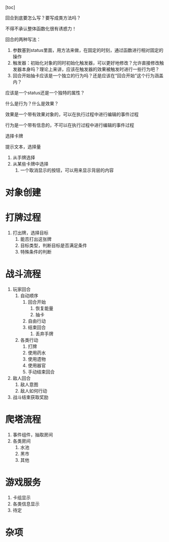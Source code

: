 [toc]



回合到底要怎么写？要写成类方法吗？

不得不承认整体函数化很有诱惑力！

回合的两种写法：

1. 参数塞到status里面，用方法来做，在固定的时刻，通过函数进行相对固定的操作
2. 触发器：初始化对象的同时初始化触发器，可以更好地修改？允许直接修改触发器本身吗？理论上来讲，应该在触发器的效果被触发时进行一些行为吧？
3. 回合开始抽卡应该是一个独立的行为吗？还是应该在“回合开始”这个行为涵盖内？

应该是一个status还是一个独特的属性？

什么是行为？什么是效果？

效果是一个带有效果对象的，可以在执行过程中进行编辑的事件过程

行为是一个带有信息的，不可以在执行过程中进行编辑的事件过程



选择卡牌

提示文本，选择量

1. 从手牌选择
2. 从某些卡牌中选择
    1. 一个取消显示的按钮，可以用来显示背层的内容

# 对象创建

# 打牌过程

1. 打出牌，选择目标
    1. 能否打出这张牌
    2. 目标类型，判断目标是否满足条件
    3. 特殊条件的判断

# 战斗流程

1. 玩家回合
    1. 自动顺序
        1. 回合开始
            1. 恢复能量
            2. 抽卡
        2. 自由行动
        3. 结束回合
            1. 丢弃手牌
    2. 各类行动
        1. 打牌
        2. 使用药水
        3. 使用遗物
        4. 使用器官
        5. 手动结束回合
2. 敌人回合
    1. 敌人意图
    2. 敌人如何行动
3. 战斗结束获取奖励

# 爬塔流程

1. 事件组件，抽取房间
2. 各类房间
    1. 水池
    2. 黑市
    3. 其他

# 游戏服务

1. 卡组显示
2. 各类信息显示
3. 待定

# 杂项



